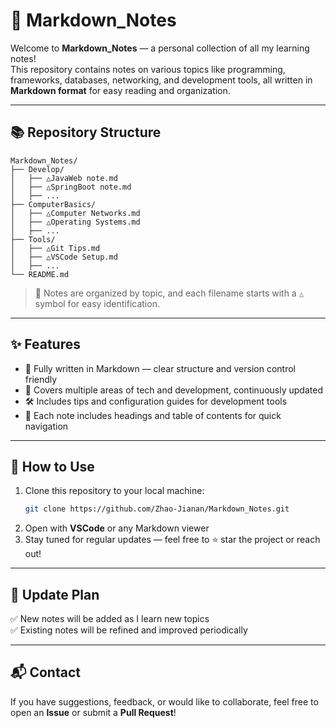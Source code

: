 # 📒 Markdown_Notes

Welcome to **Markdown_Notes** — a personal collection of all my learning notes!  
This repository contains notes on various topics like programming, frameworks, databases, networking, and development tools, all written in **Markdown format** for easy reading and organization.

---

## 📚 Repository Structure

```
Markdown_Notes/
├── Develop/
│   ├── △JavaWeb note.md
│   ├── △SpringBoot note.md
│   ├── ...
├── ComputerBasics/
│   ├── △Computer Networks.md
│   ├── △Operating Systems.md
│   ├── ...
├── Tools/
│   ├── △Git Tips.md
│   ├── △VSCode Setup.md
│   ├── ...
└── README.md
```

> 📌 Notes are organized by topic, and each filename starts with a `△` symbol for easy identification.

---

## ✨ Features

- 📖 Fully written in Markdown — clear structure and version control friendly
- 📝 Covers multiple areas of tech and development, continuously updated
- 🛠️ Includes tips and configuration guides for development tools
- 📌 Each note includes headings and table of contents for quick navigation

---

## 📌 How to Use

1. Clone this repository to your local machine:
   ```bash
   git clone https://github.com/Zhao-Jianan/Markdown_Notes.git
   ```
2. Open with **VSCode** or any Markdown viewer  
3. Stay tuned for regular updates — feel free to ⭐ star the project or reach out!

---

## 📅 Update Plan

✅ New notes will be added as I learn new topics  
✅ Existing notes will be refined and improved periodically  

---

## 📬 Contact

If you have suggestions, feedback, or would like to collaborate, feel free to open an **Issue** or submit a **Pull Request**!
